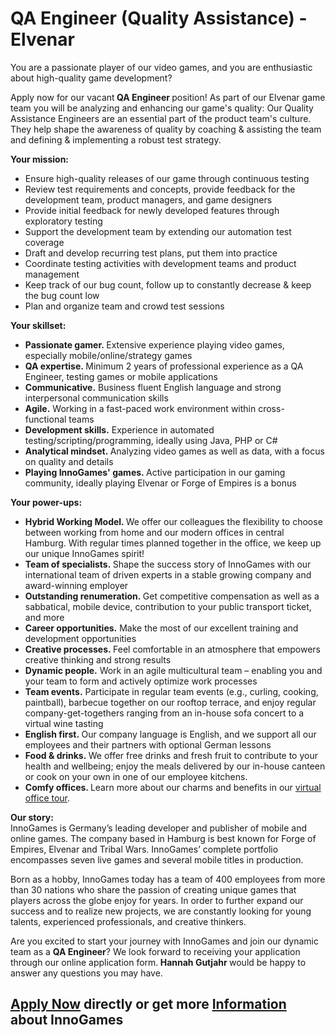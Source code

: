 <h1>QA Engineer (Quality Assistance) - Elvenar</h1>
<p>You are a passionate player of our video games, and you are enthusiastic about high-quality game development?</p><p>Apply now for our vacant<strong>&nbsp;QA Engineer&nbsp;</strong>position! As part of our&nbsp;Elvenar&nbsp;game team you will be analyzing and enhancing our game's quality: Our Quality Assistance Engineers are an essential part of the product team's culture. They help shape the awareness of quality by coaching &amp; assisting the team and defining &amp; implementing a robust test strategy.</p><p><strong>Your mission:</strong></p><ul><li>Ensure high-quality releases of our game through continuous testing</li><li>Review test requirements and concepts, provide feedback for the development team, product managers, and game designers</li><li>Provide initial feedback for newly developed features through exploratory testing</li><li>Support the development team by extending our automation test coverage</li><li>Draft and develop recurring test plans, put them into practice</li><li>Coordinate testing activities with development teams and product management</li><li>Keep track of our bug count, follow up to constantly decrease &amp; keep the bug count low</li><li>Plan and organize team and crowd test sessions</li></ul><p><strong>Your skillset:</strong></p><ul><li><strong>Passionate gamer.&nbsp;</strong>Extensive experience playing video games, especially mobile/online/strategy games</li><li><strong>QA expertise.<span>&nbsp;</span></strong>Minimum 2 years of professional experience as a QA Engineer, testing games or mobile applications</li><li><strong>Communicative.</strong><span>&nbsp;</span>Business fluent English language and strong interpersonal&nbsp;communication skills</li><li><strong>Agile.</strong><span>&nbsp;</span>Working&nbsp;in a fast-paced work environment within cross-functional teams</li><li><strong>Development skills.</strong><span>&nbsp;</span>Experience in automated testing/scripting/programming, ideally using Java, PHP or C#</li><li><strong>Analytical mindset.&nbsp;</strong><span>Analyzing video games as well as data, with a focus on quality and details</span></li><li><strong>Playing InnoGames' games.</strong><span><strong>&nbsp;</strong>Active participation in our gaming community, ideally playing Elvenar or Forge of Empires is a bonus</span></li></ul><p><strong>Your power-ups:</strong></p><ul><li><strong><span>Hybrid Working Model. </span></strong><span>We offer our colleagues the flexibility to choose between working from home and our modern offices in central Hamburg. With regular times planned together in the office, we keep up our unique InnoGames spirit!</span></li><li><strong>Team of specialists.&nbsp;</strong>Shape the success story of InnoGames with our international team of driven experts in a stable growing company and award-winning employer</li><li><strong>Outstanding renumeration.&nbsp;</strong>Get competitive compensation as well as a sabbatical, mobile device, contribution to your public transport ticket, and more</li><li><strong>Career opportunities.</strong><span>&nbsp;</span>Make the most of our excellent training and development opportunities</li><li><strong>Creative processes.&nbsp;</strong>Feel comfortable in an atmosphere that empowers creative thinking and strong results</li><li><strong>Dynamic people.</strong><span>&nbsp;</span>Work in an agile multicultural team &ndash; enabling you and your team to form and actively optimize work processes<strong></strong></li><li><span><strong>Team events.</strong>&nbsp;Participate in regular team events (e.g., curling, cooking, paintball), barbecue together on our rooftop terrace, and enjoy regular company-get-togethers ranging from an in-house sofa concert to a virtual wine tasting</span></li><li><strong>English first.&nbsp;</strong>Our company language is English, and we support all our employees and their partners with optional German lessons</li><li><strong>Food &amp; drinks.&nbsp;</strong>We offer free drinks and fresh fruit to contribute to your health and wellbeing; enjoy the meals delivered by our in-house canteen or cook on your own in one of our employee kitchens.</li><li><strong>Comfy offices. </strong>Learn more about our charms and benefits in our<span>&nbsp;</span><a rel="nofollow" href="https://www.youtube.com/watch?v=yZR6GlDxRag">virtual office tour</a>.</li></ul><p><strong>Our story:</strong><br />InnoGames is Germany&rsquo;s leading developer and publisher of mobile and online games. The company based in Hamburg is best known for Forge of Empires, Elvenar and Tribal Wars. InnoGames&rsquo; complete portfolio encompasses seven live games and several mobile titles in production.</p><p>Born as a hobby, InnoGames today has a team of 400 employees from more than 30 nations who share the passion of creating unique games that players across the globe enjoy for years. In order to further expand our success and to realize new projects, we are constantly looking for young talents, experienced professionals, and creative thinkers.</p><p>Are you excited to start your journey with InnoGames and join our dynamic team as a<span>&nbsp;</span><strong>QA Engineer</strong>? We look forward to receiving your application through our online application form.<strong>&nbsp;Hannah Gutjahr&nbsp;</strong>would be happy to answer any questions you may have.</p>

<h2><a href="https://jobs.jobvite.com/careers/innogames/job/omLFhfwN/apply?__jvst=Job+Board&__jvsd=github_jobs_repo">Apply Now</a> directly or get more <a href="https://www.innogames.com/career/detail/job/qa-engineer-quality-assistance-elvenar/?s=github_jobs_repo">Information</a> about InnoGames</h2>